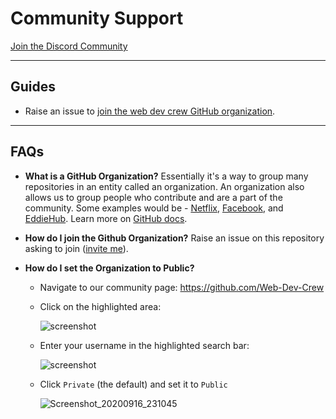 # Community Support

[Join the Discord Community](https://discord.gg/FVESSgmqQB)

---

## Guides

- Raise an issue to [join the web dev crew GitHub organization](https://github.com/Web-Dev-Crew/support/issues/new).

---

## FAQs

- **What is a GitHub Organization?** Essentially it's a way to group many repositories in an entity called an organization. An organization also allows us to group people who contribute and are a part of the community. Some examples would be - [Netflix](https://github.com/Netflix), [Facebook](https://github.com/facebook), and [EddieHub](https://github.com/EddieHubCommunity).
  Learn more on [GitHub docs](https://docs.github.com/en/github/setting-up-and-managing-organizations-and-teams/about-organizations).
- **How do I join the Github Organization?** Raise an issue on this repository asking to join ([invite me](https://github.com/Web-Dev-Crew/support/issues/new)).
- **How do I set the Organization to Public?**

  - Navigate to our community page: https://github.com/Web-Dev-Crew

  - Click on the highlighted area:

    ![screenshot](https://user-images.githubusercontent.com/13745974/101496938-47da5000-3962-11eb-8ab3-8fd3ea327d1d.png)

  - Enter your username in the highlighted search bar:

    ![screenshot](https://user-images.githubusercontent.com/13745974/102218327-b3c63680-3ed5-11eb-9295-aafa5e59ebfd.png)

  - Click `Private` (the default) and set it to `Public`

    ![Screenshot_20200916_231045](https://user-images.githubusercontent.com/17693494/93422970-26d9f580-f872-11ea-870d-4406db20e9d5.png)
